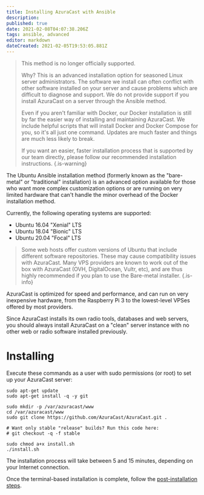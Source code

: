 ```yaml
---
title: Installing AzuraCast with Ansible
description: 
published: true
date: 2021-02-08T04:07:38.206Z
tags: ansible, advanced
editor: markdown
dateCreated: 2021-02-05T19:53:05.881Z
---
```


> This method is no longer officially supported.
>
> Why? This is an advanced installation option for seasoned Linux server administrators. The software we install can often conflict with other software installed on your server and cause problems which are difficult to diagnose and support. We do not provide support if you install AzuraCast on a server through the Ansible method.
>
> Even if you aren't familiar with Docker, our Docker installation is still by far the easier way of installing and maintaining AzuraCast. We include helpful scripts that will install Docker and Docker Compose for you, so it's all just one command. Updates are much faster and things are much less likely to break.
>
> If you want an easier, faster installation process that is supported by our team directly, please follow our recommended installation instructions.
{.is-warning}

The Ubuntu Ansible installation method (formerly known as the "bare-metal" or "traditional" installation) is an advanced option available for those who want more complex customization options or are running on very limited hardware that can't handle the minor overhead of the Docker installation method.

Currently, the following operating systems are supported:

- Ubuntu 16.04 "Xenial" LTS
- Ubuntu 18.04 "Bionic" LTS
- Ubuntu 20.04 "Focal" LTS

> Some web hosts offer custom versions of Ubuntu that include different software repositories. These may cause compatibility issues with AzuraCast. Many VPS providers are known to work out of the box with AzuraCast (OVH, DigitalOcean, Vultr, etc), and are thus highly recommended if you plan to use the Bare-metal installer.
{.is-info}

AzuraCast is optimized for speed and performance, and can run on very inexpensive hardware, from the Raspberry Pi 3 to the lowest-level VPSes offered by most providers.

Since AzuraCast installs its own radio tools, databases and web servers, you should always install AzuraCast on a "clean" server instance with no other web or radio software installed previously.

# Installing

Execute these commands as a user with sudo permissions (or root) to set up your AzuraCast server:

```
sudo apt-get update 
sudo apt-get install -q -y git 
 
sudo mkdir -p /var/azuracast/www 
cd /var/azuracast/www 
sudo git clone https://github.com/AzuraCast/AzuraCast.git . 

# Want only stable "release" builds? Run this code here:
# git checkout -q -f stable
 
sudo chmod a+x install.sh 
./install.sh
```

The installation process will take between 5 and 15 minutes, depending on your Internet connection.

Once the terminal-based installation is complete, follow the [post-installation steps](/en/getting-started/installation/post-installation-steps).